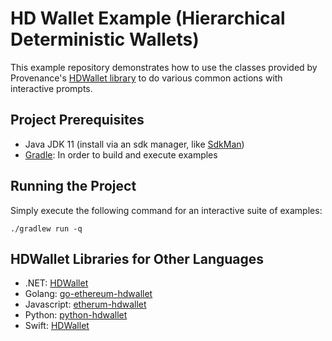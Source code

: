 # HD Wallet Example (Hierarchical Deterministic Wallets)

This example repository demonstrates how to use the classes provided by Provenance's [HDWallet library](https://github.com/provenance-io/hdwallet) 
to do various common actions with interactive prompts.

## Project Prerequisites 
- Java JDK 11 (install via an sdk manager, like [SdkMan](https://sdkman.io/))
- [Gradle](https://gradle.org/install/): In order to build and execute examples

## Running the Project

Simply execute the following command for an interactive suite of examples:
```shell
./gradlew run -q
```

## HDWallet Libraries for Other Languages
- .NET: [HDWallet](https://github.com/farukterzioglu/HDWallet)
- Golang: [go-ethereum-hdwallet](https://github.com/miguelmota/go-ethereum-hdwallet)
- Javascript: [etherum-hdwallet](https://github.com/miguelmota/ethereum-hdwallet)
- Python: [python-hdwallet](https://github.com/meherett/python-hdwallet)
- Swift: [HDWallet](https://github.com/essentiaone/HDWallet)
